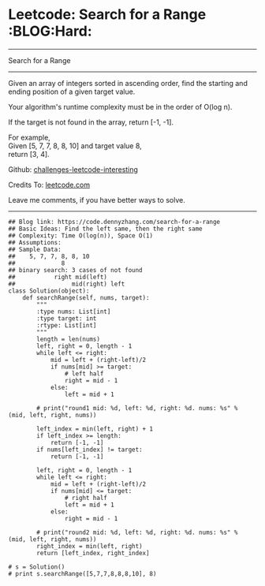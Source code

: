 # Leetcode: Search for a Range     :BLOG:Hard:


---

Search for a Range  

---

Given an array of integers sorted in ascending order, find the starting and ending position of a given target value.  

Your algorithm's runtime complexity must be in the order of O(log n).  

If the target is not found in the array, return [-1, -1].  

For example,  
Given [5, 7, 7, 8, 8, 10] and target value 8,  
return [3, 4].  

Github: [challenges-leetcode-interesting](https://github.com/DennyZhang/challenges-leetcode-interesting/tree/master/search-for-a-range)  

Credits To: [leetcode.com](https://leetcode.com/problems/search-for-a-range/description/)  

Leave me comments, if you have better ways to solve.  

---

    ## Blog link: https://code.dennyzhang.com/search-for-a-range
    ## Basic Ideas: Find the left same, then the right same
    ## Complexity: Time O(log(n)), Space O(1)
    ## Assumptions:
    ## Sample Data:
    ##    5, 7, 7, 8, 8, 10
    ##             8
    ## binary search: 3 cases of not found
    ##           right mid(left)
    ##                mid(right) left
    class Solution(object):
        def searchRange(self, nums, target):
            """
            :type nums: List[int]
            :type target: int
            :rtype: List[int]
            """
            length = len(nums)
            left, right = 0, length - 1
            while left <= right:
                mid = left + (right-left)/2
                if nums[mid] >= target:
                    # left half
                    right = mid - 1
                else:
                    left = mid + 1
    
            # print("round1 mid: %d, left: %d, right: %d. nums: %s" % (mid, left, right, nums))
    
            left_index = min(left, right) + 1
            if left_index >= length:
                return [-1, -1]
            if nums[left_index] != target:
                return [-1, -1]
    
            left, right = 0, length - 1
            while left <= right:
                mid = left + (right-left)/2
                if nums[mid] <= target:
                    # right half
                    left = mid + 1
                else:
                    right = mid - 1
    
            # print("round2 mid: %d, left: %d, right: %d. nums: %s" % (mid, left, right, nums))
            right_index = min(left, right)
            return [left_index, right_index]
    
    # s = Solution()
    # print s.searchRange([5,7,7,8,8,8,10], 8)
